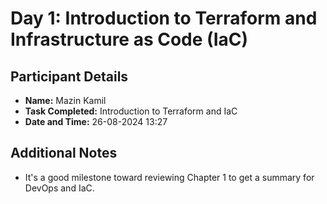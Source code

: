 # Day 1: Introduction to Terraform and Infrastructure as Code (IaC)

## Participant Details
- **Name:** Mazin Kamil
- **Task Completed:** Introduction to Terraform and IaC
- **Date and Time:** 26-08-2024 13:27

## Additional Notes
- It's a good milestone toward reviewing Chapter 1 to get a summary for DevOps and IaC.
